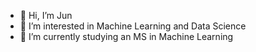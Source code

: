 - 👋 Hi, I’m Jun
- 👀 I’m interested in Machine Learning and Data Science
- 🌱 I’m currently studying an MS in Machine Learning

<!---
jytan17/jytan17 is a ✨ special ✨ repository because its `README.md` (this file) appears on your GitHub profile.
You can click the Preview link to take a look at your changes.
--->
